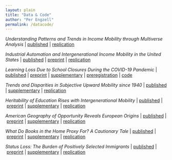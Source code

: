 ```yaml
---
layout: plain
title: "Data & Code"
author: "Per Engzell"
permalink: /datacode/
---
```


*Understanding Patterns and Trends in Income Mobility through Multiverse Analysis* 
| [published](https://doi.org/10.1177/00031224231180607) | [replication](https://osf.io/sqem7/)

*Industrial Automation and Intergenerational Income Mobility in the United States* 
| [published](https://doi.org/10.1016/j.ssresearch.2021.102686) | [preprint](https://osf.io/preprints/socarxiv/zcax3/) | [replication](https://osf.io/8ez4v/)

*Learning Loss Due to School Closures During the COVID-19 Pandemic* 
| [published](https://doi.org/10.1073/pnas.2022376118) | [preprint](https://osf.io/preprints/socarxiv/ve4z7/) | [supplementary](https://www.pnas.org/content/pnas/suppl/2021/04/07/2022376118.DCSupplemental/pnas.2022376118.sapp.pdf) | [preregistration](https://osf.io/qtndg/) | [code](https://github.com/MarkDVerhagen/Learning_Loss_COVID-19)

*Trends and Disparities in Subjective Upward Mobility since 1940* 
| [published](https://journals.sagepub.com/doi/10.1177/2378023120951139) | [supplementary](https://journals.sagepub.com/doi/suppl/10.1177/2378023120951139) | [replication](https://osf.io/2e4yp/)

*Heritability of Education Rises with Intergenerational Mobility* 
| [published](https://doi.org/10.1073/pnas.1912998116) | [preprint](https://osf.io/preprints/socarxiv/yeq68/) | [supplementary](https://osf.io/r9kp2/) | [replication](https://osf.io/c549j/)

*American Geography of Opportunity Reveals European Origins* 
| [published](https://doi.org/10.1073/pnas.1810893116)  | [preprint](https://osf.io/preprints/socarxiv/bm8c9/) | [supplementary](https://www.pnas.org/content/pnas/suppl/2019/03/04/1810893116.DCSupplemental/pnas.1810893116.sapp.pdf) | [replication](https://osf.io/5w7kf/)

*What Do Books in the Home Proxy For? A Cautionary Tale* 
| [published](https://doi.org/10.1177/0049124119826143) | [preprint](https://osf.io/preprints/socarxiv/a6jny/) | [supplementary](https://journals.sagepub.com/doi/suppl/10.1177/0049124119826143) | [replication](https://osf.io/gh9kp/)

*Status Loss: The Burden of Positively Selected Immigrants* 
| [published](https://doi.org/10.1177/0197918319850756) | [preprint](https://osf.io/preprints/socarxiv/qr5h7/) | [supplementary](https://journals.sagepub.com/doi/suppl/10.1177/0197918319850756) | [replication](https://osf.io/4mws3/)
